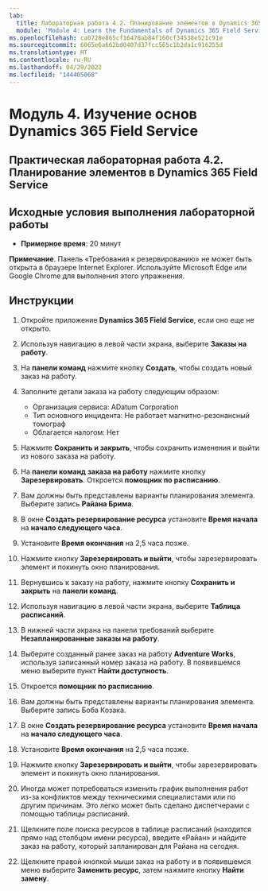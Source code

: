 ```yaml
---
lab:
  title: Лабораторная работа 4.2. Планирование элементов в Dynamics 365 Field Service
  module: 'Module 4: Learn the Fundamentals of Dynamics 365 Field Service'
ms.openlocfilehash: ca0728e865cf16478ab84f160cf34538e521c91e
ms.sourcegitcommit: 6065e6a662bd0407d37fcc565c1b2da1c916255d
ms.translationtype: HT
ms.contentlocale: ru-RU
ms.lasthandoff: 04/29/2022
ms.locfileid: "144405068"
---
```

<a name="module-4-learn-the-fundamentals-of-dynamics-365-field-service"></a>Модуль 4. Изучение основ Dynamics 365 Field Service
========================

## <a name="practice-lab-42---schedule-items-in-dynamics-365-field-service"></a>Практическая лабораторная работа 4.2. Планирование элементов в Dynamics 365 Field Service

## <a name="lab-setup"></a>Исходные условия выполнения лабораторной работы

  - **Примерное время**: 20 минут

  **Примечание**. Панель «Требования к резервированию» не может быть открыта в браузере Internet Explorer. Используйте Microsoft Edge или Google Chrome для выполнения этого упражнения.
  
## <a name="instructions"></a>Инструкции

1.  Откройте приложение **Dynamics 365 Field Service**, если оно еще не открыто.  

2.  Используя навигацию в левой части экрана, выберите **Заказы на работу**.

3.  На **панели команд** нажмите кнопку **Создать**, чтобы создать новый заказ на работу.

4.  Заполните детали заказа на работу следующим образом:
    - Организация сервиса: ADatum Corporation
    - Тип основного инцидента: Не работает магнитно-резонансный томограф
    - Облагается налогом: Нет
    
5.  Нажмите **Сохранить и закрыть**, чтобы сохранить изменения и выйти из нового заказа на работу.

6.  На **панели команд** **заказа на работу** нажмите кнопку **Зарезервировать**.  Откроется **помощник по расписанию**.  

7.  Вам должны быть представлены варианты планирования элемента.  Выберите запись **Райана Брима**.

8.  В окне **Создать резервирование ресурса** установите **Время начала** на **начало следующего часа**.

9.  Установите **Время окончания** на 2,5 часа позже.  

10. Нажмите кнопку **Зарезервировать и выйти**, чтобы зарезервировать элемент и покинуть окно планирования.  

11. Вернувшись к заказу на работу, нажмите кнопку **Сохранить и закрыть** на **панели команд**.  

12. Используя навигацию в левой части экрана, выберите **Таблица расписаний**.

13. В нижней части экрана на панели требований выберите **Незапланированные заказы на работу**.

14. Выберите созданный ранее заказ на работу **Adventure Works**, используя записанный номер заказа на работу. В появившемся меню выберите пункт **Найти доступность**.  

15. Откроется **помощник по расписанию**.  

16. Вам должны быть представлены варианты планирования элемента.  Выберите запись Боба Козака.

17. В окне **Создать резервирование ресурса** установите **Время начала** на **начало следующего часа**.

18. Установите **Время окончания** на 2,5 часа позже.
  
19. Нажмите кнопку **Зарезервировать и выйти**, чтобы зарезервировать элемент и покинуть окно планирования. 

20. Иногда может потребоваться изменить график выполнения работ из-за конфликтов между техническими специалистами или по другим причинам.  Это легко может быть сделано диспетчерами с помощью таблицы расписаний.  

21. Щелкните поле поиска ресурсов в таблице расписаний (находится прямо над столбцом имени ресурса), введите «Райан» и найдите заказ на работу, который запланирован для Райана на сегодня.  

22. Щелкните правой кнопкой мыши заказ на работу и в появившемся меню выберите **Заменить ресурс**, затем нажмите кнопку **Найти замену**.


